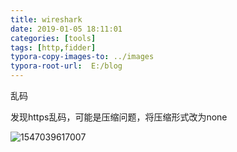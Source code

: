 ```yaml
---
title: wireshark
date: 2019-01-05 18:11:01
categories: [tools]
tags: [http,fidder]
typora-copy-images-to: ../images
typora-root-url:  E:/blog
---
```


乱码

发现https乱码，可能是压缩问题，将压缩形式改为none

![1547039617007](/blog/images/1547039657258.png)

<!--more-->